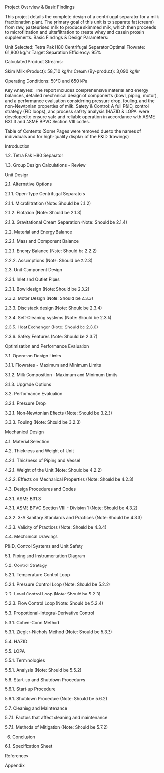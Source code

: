 Project Overview & Basic Findings

This project details the complete design of a centrifugal separator for a milk fractionation plant. The primary goal of this unit is to separate fat (cream) from raw, pasteurised milk to produce skimmed milk, which then proceeds to microfiltration and ultrafiltration to create whey and casein protein supplements.
Basic Findings & Design Parameters:

Unit Selected: Tetra Pak H80 Centrifugal Separator
Optimal Flowrate: 61,800 kg/hr
Target Separation Efficiency: 95%

Calculated Product Streams:

Skim Milk (Product): 58,710 kg/hr
Cream (By-product): 3,090 kg/hr

Operating Conditions: 50°C and 650 kPa

Key Analyses: The report includes comprehensive material and energy balances, detailed mechanical design of components (bowl, piping, motor), and a performance evaluation considering pressure drop, fouling, and the non-Newtonian properties of milk.
Safety & Control: A full P&ID, control strategy (PID loops), and process safety analysis (HAZID & LOPA) were developed to ensure safe and reliable operation in accordance with ASME B31.3 and ASME BPVC Section VIII codes.



Table of Contents (Some Pages were removed due to the names of individuals and for high-quality display of the P&ID drawings)

Introduction

1.2. Tetra Pak H80 Separator

1.3. Group Design Calculations - Review

Unit Design

2.1. Alternative Options

2.1.1. Open-Type Centrifugal Separators

2.1.1. Microfiltration (Note: Should be 2.1.2)

2.1.2. Flotation (Note: Should be 2.1.3)

2.1.3. Gravitational Cream Separation (Note: Should be 2.1.4)

2.2. Material and Energy Balance

2.2.1. Mass and Component Balance

2.2.1. Energy Balance (Note: Should be 2.2.2)

2.2.2. Assumptions (Note: Should be 2.2.3)

2.3. Unit Component Design

2.3.1. Inlet and Outlet Pipes

2.3.1. Bowl design (Note: Should be 2.3.2)

2.3.2. Motor Design (Note: Should be 2.3.3)

2.3.3. Disc stack design (Note: Should be 2.3.4)

2.3.4. Self-Cleaning systems (Note: Should be 2.3.5)

2.3.5. Heat Exchanger (Note: Should be 2.3.6)

2.3.6. Safety Features (Note: Should be 2.3.7)

Optimisation and Performance Evaluation

3.1. Operation Design Limits

3.1.1. Flowrates - Maximum and Minimum Limits

3.1.2. Milk Composition - Maximum and Minimum Limits

3.1.3. Upgrade Options

3.2. Performance Evaluation

3.2.1. Pressure Drop

3.2.1. Non-Newtonian Effects (Note: Should be 3.2.2)

3.3.3. Fouling (Note: Should be 3.2.3)

Mechanical Design

4.1. Material Selection

4.2. Thickness and Weight of Unit

4.2.1. Thickness of Piping and Vessel

4.2.1. Weight of the Unit (Note: Should be 4.2.2)

4.2.2. Effects on Mechanical Properties (Note: Should be 4.2.3)

4.3. Design Procedures and Codes

4.3.1. ASME B31.3

4.3.1. ASME BPVC Section VIII - Division 1 (Note: Should be 4.3.2)

4.3.2. 3-A Sanitary Standards and Practices (Note: Should be 4.3.3)

4.3.3. Validity of Practices (Note: Should be 4.3.4)

4.4. Mechanical Drawings

P&ID, Control Systems and Unit Safety

5.1. Piping and Instrumentation Diagram

5.2. Control Strategy

5.2.1. Temperature Control Loop

5.2.1. Pressure Control Loop (Note: Should be 5.2.2)

2.2. Level Control Loop (Note: Should be 5.2.3)

5.2.3. Flow Control Loop (Note: Should be 5.2.4)

5.3. Proportional-Integral-Derivative Control

5.3.1. Cohen-Coon Method

5.3.1. Ziegler-Nichols Method (Note: Should be 5.3.2)

5.4. HAZID

5.5. LOPA

5.5.1. Terminologies

5.5.1. Analysis (Note: Should be 5.5.2)

5.6. Start-up and Shutdown Procedures

5.6.1. Start-up Procedure

5.6.1. Shutdown Procedure (Note: Should be 5.6.2)

5.7. Cleaning and Maintenance

5.7.1. Factors that affect cleaning and maintenance

5.7.1. Methods of Mitigation (Note: Should be 5.7.2)

6. Conclusion

6.1. Specification Sheet

References

Appendix
